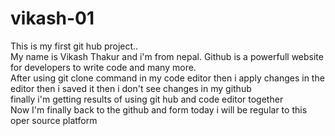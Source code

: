 # vikash-01
This is my first git hub project..
<br>
My name is Vikash Thakur and i'm from nepal. Github is a powerfull website for developers to write code and many more.
<br>
After using git clone command in my code editor then i apply changes in the editor then i saved it then i don't see changes in my github 
<br>
finally i'm getting results of using git hub and code editor together 
<br>
Now I'm finally back to the github and form today i will be regular to this oper source platform 
